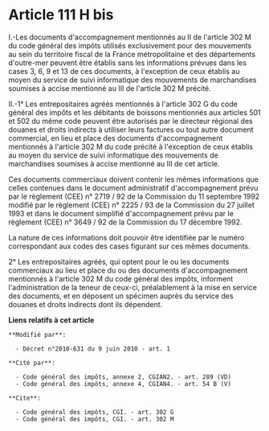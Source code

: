 # Article 111 H bis

I.-Les documents d'accompagnement mentionnés au II de l'article 302 M du code général des impôts utilisés exclusivement pour
des mouvements au sein du territoire fiscal de la France métropolitaine et des départements d'outre-mer peuvent être établis
sans les informations prévues dans les cases 3, 6, 9 et 13 de ces documents, à l'exception de ceux établis au moyen du
service de suivi informatique des mouvements de marchandises soumises à accise mentionné au III de l'article 302 M précité. 

II.-1° Les entrepositaires agréés mentionnés à l'article 302 G du code général des impôts et les débitants de boissons
mentionnés aux articles 501 et 502 du même code peuvent être autorisés par le directeur régional des douanes et droits
indirects à utiliser leurs factures ou tout autre document commercial, en lieu et place des documents d'accompagnement
mentionnés à l'article 302 M du code précité à l'exception de ceux établis au moyen du service de suivi informatique des
mouvements de marchandises soumises à accise mentionné au III de cet article. 

Ces documents commerciaux doivent contenir les mêmes informations que celles contenues dans le document administratif
d'accompagnement prévu par le règlement (CEE) n° 2719 / 92 de la Commission du 11 septembre 1992 modifié par le règlement
(CEE) n° 2225 / 93 de la Commission du 27 juillet 1993 et dans le document simplifié d'accompagnement prévu par le règlement
(CEE) n° 3649 / 92 de la Commission du 17 décembre 1992. 

La nature de ces informations doit pouvoir être identifiée par le numéro correspondant aux codes des cases figurant sur ces
mêmes documents. 

2° Les entrepositaires agréés, qui optent pour le ou les documents commerciaux au lieu et place du ou des documents
d'accompagnement mentionnés à l'article 302 M du code général des impôts, informent l'administration de la teneur de ceux-ci,
préalablement à la mise en service des documents, et en déposent un spécimen auprès du service des douanes et droits
indirects dont ils dépendent.

**Liens relatifs à cet article**

	**Modifié par**:

	  - Décret n°2010-631 du 9 juin 2010 - art. 1

	**Cité par**:

	  - Code général des impôts, annexe 2, CGIAN2. - art. 289 (VD)
	  - Code général des impôts, annexe 4, CGIAN4. - art. 54 B (V)

	**Cite**:

	  - Code général des impôts, CGI. - art. 302 G
	  - Code général des impôts, CGI. - art. 302 M
